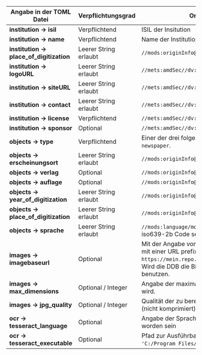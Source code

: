| **Angabe in der TOML Datei**            | **Verpflichtungsgrad**                                           | **Ort im METS/MODS und Bemerkungen**                                                                                                                                                                                                                                                           |
|-----------------------------------------|------------------------------------------------------------------|------------------------------------------------------------------------------------------------------------------------------------------------------------------------------------------------------------------------------------------------------------------------------------------------|
| **institution → isil**                  | Verpflichtend                                                    | ISIL der Insitution                                                                                                                                                                                                                                                                            |
| **institution → name**                  | Verpflichtend                                                    | Name der Institution                                                                                                                                                                                                                                                                           |
| **institution → place_of_digitization** | Leerer String erlaubt                                            | `//mods:originInfo@eventType="digitization"//mods:placeTerm`                                                                                                                                                                                                                                   |
| **institution → logoURL**               | Leerer String erlaubt                                            | `//mets:amdSec//dv:ownerLogo`                                                                                                                                                                                                                                                                  |
| **institution → siteURL**               | Leerer String erlaubt                                            | `//mets:amdSec//dv:ownerSiteURL`                                                                                                                                                                                                                                                               |
| **institution → contact**               | Leerer String erlaubt                                            | `//mets:amdSec//dv:ownerContact`                                                                                                                                                                                                                                                               |
| **institution → license**               | Verpflichtend                                                    | `//mets:amdSec//dv:license`                                                                                                                                                                                                                                                                    |
| **institution → sponsor**               | Optional                                                         | `//mets:amdSec//dv:sponsor`                                                                                                                                                                                                                                                                    |
| **objects → type**                      | Verpflichtend                                                    | Einer der drei folgenden Werte ist erlaubt: `journal`, `monograph` oder `newspaper`.                                                                                                                                                                                                         |
| **objects → erscheinungsort**           | Leerer String erlaubt                                            | `//mods:originInfo@eventType="publication"/mods:place/mods:placeTerm`                                                                                                                                                                                                                          |
| **objects → verlag**                    | Optional                                                         | `//mods:originInfo@eventType="publication"/mods:publisher`                                                                                                                                                                                                                                     |
| **objects → auflage**                   | Optional                                                         | `//mods:originInfo@eventType="publication"/mods:edition`                                                                                                                                                                                                                                       |
| **objects → year_of_digitization**      | Leerer String erlaubt                                            | `//mods:originInfo@eventType="digitization"/mods:dateCaptured`                                                                                                                                                                                                                                 |
| **objects → place_of_digitization**     | Leerer String erlaubt                                            | `//mods:originInfo@eventType="digitization"/mods:place/mods:placeTerm`                                                                                                                                                                                                                         |
| **objects → sprache**                   | Leerer String erlaubt                                            | `//mods:language/mods:languageTerm` Der Wert von `sprache` muss ein iso639-2b Code sein.                                                                                                                                                                                                       |
| **images → imagebaseurl**               | Optional                                                         | Mit der Angabe von `imagebaseurl` kann man den Dateinamen der Bilddatei mit einer URL prefixen, damit bspw. statt `img0001.jpg` dann `https://mein.repo.de/img0001.jpg` in der `mets:fileGrp` eingetragen wird. Wird die DDB die Bilddateien hosten, ist dieser Parameter nicht zu benutzen. |
| **images → max_dimensions**             | Optional / Integer                                               | Angabe der maximalen Breite/Höhe wenn aus TIFF Dateien JPG erzeugt wird.                                                                                                                                                                                                                       |
| **images → jpg_quality**                | Optional / Integer                                               | Qualität der zu berechnenden JPGs von 0 (extrem kompromiert) bis 100 (nicht komprimiert)                                                                                                                                                                                                                       |
| **ocr → tesseract_language**            | Optional                                                         | Angabe der Sprache für die Texterkennung, muss mit tesseract installiert worden sein                                                                                                                                                                                                         |
| **ocr → tesseract_executable**          | Optional                                                         | Pfad zur Ausführbaren Datei von tesseract, wenn nicht im PATH (bspw. `'C:/Program Files/Tesseract-OCR/tesseract.exe'`)                                                                                                                                                                       |

